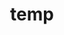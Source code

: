 ---
layout: page
title: temp
name: Emma Yang
role: PhD Student
img: assets/img/group-members/emma
importance: 9
#website: "https://www.facebook.com"
#scholar: "https://google.com"
github: "https://github.com/Toxvida"
twitter: "https://twitter.com/EmmaJYang"
linkedin: "https://www.linkedin.com/in/emma-yang-4462a7167/"
---